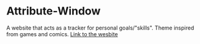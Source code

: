 # Attribute-Window
A website that acts as a tracker for personal goals/"skills". Theme inspired from games and comics.
[Link to the wesbite](https://attributewindow.42web.io/index.html)

